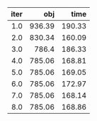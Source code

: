 |  iter |      obj |     time |
| -----:| --------:| --------:|
| $1.0$ | $936.39$ | $190.33$ |
| $2.0$ | $830.34$ | $160.09$ |
| $3.0$ |  $786.4$ | $186.33$ |
| $4.0$ | $785.06$ | $168.81$ |
| $5.0$ | $785.06$ | $169.05$ |
| $6.0$ | $785.06$ | $172.97$ |
| $7.0$ | $785.06$ | $168.14$ |
| $8.0$ | $785.06$ | $168.86$ |

